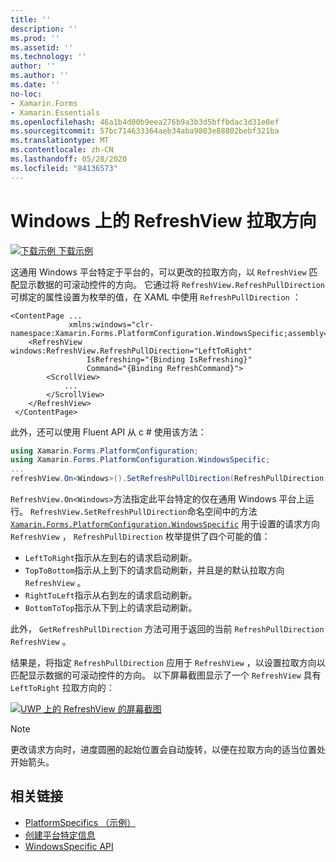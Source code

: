 ```yaml
---
title: ''
description: ''
ms.prod: ''
ms.assetid: ''
ms.technology: ''
author: ''
ms.author: ''
ms.date: ''
no-loc:
- Xamarin.Forms
- Xamarin.Essentials
ms.openlocfilehash: 46a1b4d00b9eea276b9a3b3d5bffbdac3d31e0ef
ms.sourcegitcommit: 57bc714633364aeb34aba9803e88802bebf321ba
ms.translationtype: MT
ms.contentlocale: zh-CN
ms.lasthandoff: 05/28/2020
ms.locfileid: "84136573"
---
```

# <a name="refreshview-pull-direction-on-windows"></a>Windows 上的 RefreshView 拉取方向

[![下载示例](~/media/shared/download.png) 下载示例](https://docs.microsoft.com/samples/xamarin/xamarin-forms-samples/userinterface-platformspecifics)

这通用 Windows 平台特定于平台的，可以更改的拉取方向，以 `RefreshView` 匹配显示数据的可滚动控件的方向。 它通过将 `RefreshView.RefreshPullDirection` 可绑定的属性设置为枚举的值，在 XAML 中使用 `RefreshPullDirection` ：

```xaml
<ContentPage ...
             xmlns:windows="clr-namespace:Xamarin.Forms.PlatformConfiguration.WindowsSpecific;assembly=Xamarin.Forms.Core">
    <RefreshView windows:RefreshView.RefreshPullDirection="LeftToRight"
                 IsRefreshing="{Binding IsRefreshing}"
                 Command="{Binding RefreshCommand}">
        <ScrollView>
            ...
        </ScrollView>
    </RefreshView>
 </ContentPage>
```

此外，还可以使用 Fluent API 从 c # 使用该方法：

```csharp
using Xamarin.Forms.PlatformConfiguration;
using Xamarin.Forms.PlatformConfiguration.WindowsSpecific;
...
refreshView.On<Windows>().SetRefreshPullDirection(RefreshPullDirection.LeftToRight);
```

`RefreshView.On<Windows>`方法指定此平台特定的仅在通用 Windows 平台上运行。 `RefreshView.SetRefreshPullDirection`命名空间中的方法 [`Xamarin.Forms.PlatformConfiguration.WindowsSpecific`](xref:Xamarin.Forms.PlatformConfiguration.WindowsSpecific) 用于设置的请求方向 `RefreshView` ， `RefreshPullDirection` 枚举提供了四个可能的值：

- `LeftToRight`指示从左到右的请求启动刷新。
- `TopToBottom`指示从上到下的请求启动刷新，并且是的默认拉取方向 `RefreshView` 。
- `RightToLeft`指示从右到左的请求启动刷新。
- `BottomToTop`指示从下到上的请求启动刷新。

此外， `GetRefreshPullDirection` 方法可用于返回的当前 `RefreshPullDirection` `RefreshView` 。

结果是，将指定 `RefreshPullDirection` 应用于 `RefreshView` ，以设置拉取方向以匹配显示数据的可滚动控件的方向。 以下屏幕截图显示了一个 `RefreshView` 具有 `LeftToRight` 拉取方向的：

[![UWP 上的 RefreshView 的屏幕截图](refreshview-pulldirection-images/refreshview-pulldirection.png "RefreshView，按从左到右的拉取方向")](refreshview-pulldirection-images/refreshview-pulldirection-large.png#lightbox "RefreshView，按从左到右的拉取方向")

> [!NOTE]
> 更改请求方向时，进度圆圈的起始位置会自动旋转，以便在拉取方向的适当位置处开始箭头。

## <a name="related-links"></a>相关链接

- [PlatformSpecifics （示例）](https://docs.microsoft.com/samples/xamarin/xamarin-forms-samples/userinterface-platformspecifics)
- [创建平台特定信息](~/xamarin-forms/platform/platform-specifics/index.md#creating-platform-specifics)
- [WindowsSpecific API](xref:Xamarin.Forms.PlatformConfiguration.WindowsSpecific)
